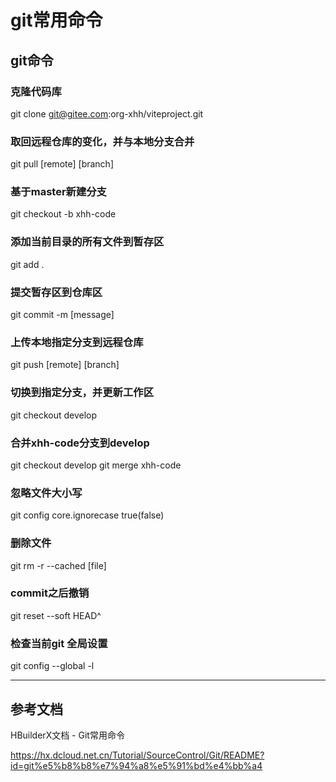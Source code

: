 # git常用命令

## git命令

### 克隆代码库
git clone git@gitee.com:org-xhh/viteproject.git


### 取回远程仓库的变化，并与本地分支合并
git pull [remote] [branch]


### 基于master新建分支
git checkout -b xhh-code


### 添加当前目录的所有文件到暂存区
git add .


### 提交暂存区到仓库区
git commit -m [message]


### 上传本地指定分支到远程仓库
git push [remote] [branch]


### 切换到指定分支，并更新工作区
git checkout develop


### 合并xhh-code分支到develop
git checkout develop
git merge xhh-code


### 忽略文件大小写
git config core.ignorecase true(false)


### 删除文件
git rm -r --cached [file]


### commit之后撤销
git reset --soft HEAD^


### 检查当前git 全局设置
git config --global -l

---
## 参考文档

HBuilderX文档 - Git常用命令

https://hx.dcloud.net.cn/Tutorial/SourceControl/Git/README?id=git%e5%b8%b8%e7%94%a8%e5%91%bd%e4%bb%a4


